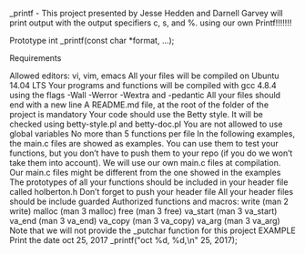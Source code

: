  _printf - This project presented by Jesse Hedden and Darnell Garvey will print output with the output specifiers c, s, and %. using our own Printf!!!!!!!


Prototype int _printf(const char *format, ...);

Requirements

Allowed editors: vi, vim, emacs
All your files will be compiled on Ubuntu 14.04 LTS
Your programs and functions will be compiled with gcc 4.8.4 using the flags -Wall -Werror -Wextra and -pedantic
All your files should end with a new line
A README.md file, at the root of the folder of the project is mandatory
Your code should use the Betty style. It will be checked using betty-style.pl and betty-doc.pl
You are not allowed to use global variables
No more than 5 functions per file
In the following examples, the main.c files are showed as examples. You can use them to test your functions, but you don’t have to push them to your repo (if you do we won’t take them into account). We will use our own main.c files at compilation. Our main.c files might be different from the one showed in the examples
The prototypes of all your functions should be included in your header file called holberton.h
Don’t forget to push your header file
All your header files should be include guarded
Authorized functions and macros:
write (man 2 write)
malloc (man 3 malloc)
free (man 3 free)
va_start (man 3 va_start)
va_end (man 3 va_end)
va_copy (man 3 va_copy)
va_arg (man 3 va_arg)
Note that we will not provide the _putchar function for this project
EXAMPLE
Print the date oct 25, 2017
_printf("oct %d, %d,\n" 25, 2017);
